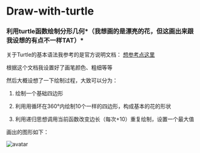 # Draw-with-turtle 
### 利用turtle函数绘制分形几何*（我想画的是漂亮的花，但这画出来跟我设想的有点不一样TAT）*

关于Turtle的基本语法我参考的是官方说明文档：
[想参考点这里](https://docs.python.org/3/library/turtle.html?highlight=turtle#module-turtle)

根据这个文档我设置好了画笔颜色、粗细等等

然后大概设想了一下绘制过程，大致可以分为：

1. 绘制一个基础四边形

2. 利用用循环在360°内绘制10个一样的四边形，构成基本的花的形状

3. 利用递归思想调用当前函数改变边长（每次+10）重复绘制，设置一个最大值

画出的图形如下：

![avatar](F:\各类课程课件\计算机科学基础\海龟画花.png)
